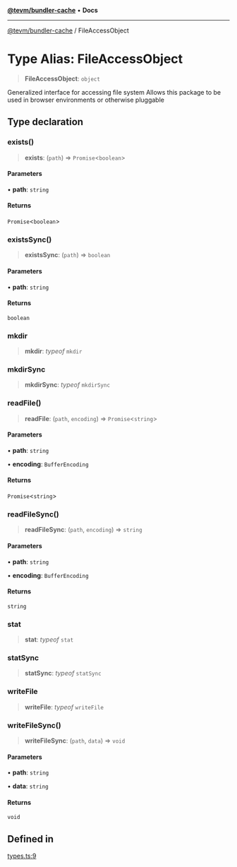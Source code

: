 [**@tevm/bundler-cache**](../README.md) • **Docs**

***

[@tevm/bundler-cache](../globals.md) / FileAccessObject

# Type Alias: FileAccessObject

> **FileAccessObject**: `object`

Generalized interface for accessing file system
Allows this package to be used in browser environments or otherwise pluggable

## Type declaration

### exists()

> **exists**: (`path`) => `Promise`\<`boolean`\>

#### Parameters

• **path**: `string`

#### Returns

`Promise`\<`boolean`\>

### existsSync()

> **existsSync**: (`path`) => `boolean`

#### Parameters

• **path**: `string`

#### Returns

`boolean`

### mkdir

> **mkdir**: *typeof* `mkdir`

### mkdirSync

> **mkdirSync**: *typeof* `mkdirSync`

### readFile()

> **readFile**: (`path`, `encoding`) => `Promise`\<`string`\>

#### Parameters

• **path**: `string`

• **encoding**: `BufferEncoding`

#### Returns

`Promise`\<`string`\>

### readFileSync()

> **readFileSync**: (`path`, `encoding`) => `string`

#### Parameters

• **path**: `string`

• **encoding**: `BufferEncoding`

#### Returns

`string`

### stat

> **stat**: *typeof* `stat`

### statSync

> **statSync**: *typeof* `statSync`

### writeFile

> **writeFile**: *typeof* `writeFile`

### writeFileSync()

> **writeFileSync**: (`path`, `data`) => `void`

#### Parameters

• **path**: `string`

• **data**: `string`

#### Returns

`void`

## Defined in

[types.ts:9](https://github.com/evmts/tevm-monorepo/blob/main/bundler-packages/bundler-cache/src/types.ts#L9)
